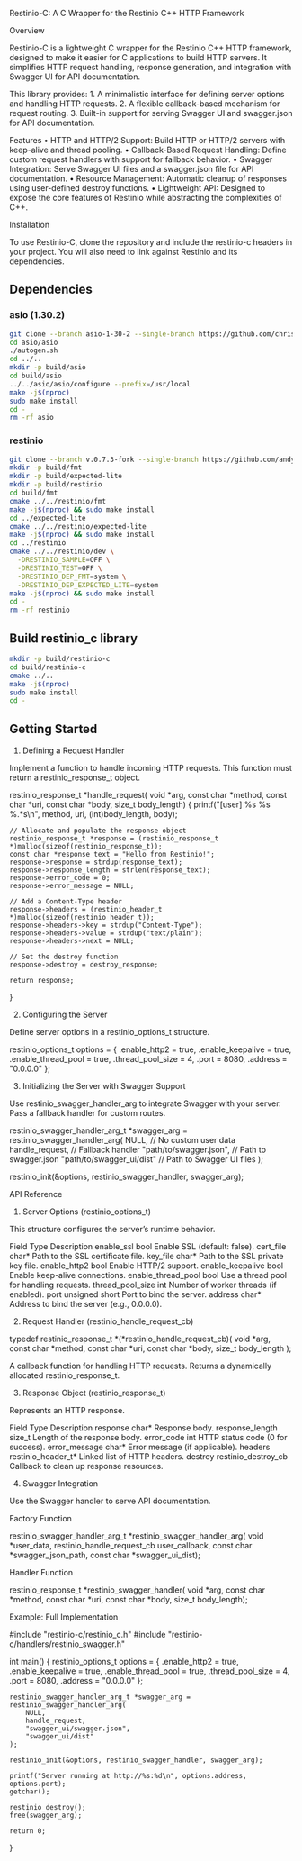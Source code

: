 Restinio-C: A C Wrapper for the Restinio C++ HTTP Framework

Overview

Restinio-C is a lightweight C wrapper for the Restinio C++ HTTP framework, designed to make it easier for C applications to build HTTP servers. It simplifies HTTP request handling, response generation, and integration with Swagger UI for API documentation.

This library provides:
	1.	A minimalistic interface for defining server options and handling HTTP requests.
	2.	A flexible callback-based mechanism for request routing.
	3.	Built-in support for serving Swagger UI and swagger.json for API documentation.

Features
	•	HTTP and HTTP/2 Support: Build HTTP or HTTP/2 servers with keep-alive and thread pooling.
	•	Callback-Based Request Handling: Define custom request handlers with support for fallback behavior.
	•	Swagger Integration: Serve Swagger UI files and a swagger.json file for API documentation.
	•	Resource Management: Automatic cleanup of responses using user-defined destroy functions.
	•	Lightweight API: Designed to expose the core features of Restinio while abstracting the complexities of C++.

Installation

To use Restinio-C, clone the repository and include the restinio-c headers in your project. You will also need to link against Restinio and its dependencies.

## Dependencies

### asio (1.30.2)
```bash
git clone --branch asio-1-30-2 --single-branch https://github.com/chriskohlhoff/asio.git
cd asio/asio
./autogen.sh
cd ../..
mkdir -p build/asio
cd build/asio
../../asio/asio/configure --prefix=/usr/local
make -j$(nproc)
sudo make install
cd -
rm -rf asio
```

### restinio
```bash
git clone --branch v.0.7.3-fork --single-branch https://github.com/andycurtis-public/restinio.git
mkdir -p build/fmt
mkdir -p build/expected-lite
mkdir -p build/restinio
cd build/fmt
cmake ../../restinio/fmt
make -j$(nproc) && sudo make install
cd ../expected-lite
cmake ../../restinio/expected-lite
make -j$(nproc) && sudo make install
cd ../restinio
cmake ../../restinio/dev \
  -DRESTINIO_SAMPLE=OFF \
  -DRESTINIO_TEST=OFF \
  -DRESTINIO_DEP_FMT=system \
  -DRESTINIO_DEP_EXPECTED_LITE=system
make -j$(nproc) && sudo make install
cd -
rm -rf restinio
```

## Build restinio_c library
```bash
mkdir -p build/restinio-c
cd build/restinio-c
cmake ../..
make -j$(nproc)
sudo make install
cd -
```

## Getting Started

1. Defining a Request Handler

Implement a function to handle incoming HTTP requests. This function must return a restinio_response_t object.

restinio_response_t *handle_request(
    void *arg,
    const char *method,
    const char *uri,
    const char *body,
    size_t body_length)
{
    printf("[user] %s %s %.*s\n", method, uri, (int)body_length, body);

    // Allocate and populate the response object
    restinio_response_t *response = (restinio_response_t *)malloc(sizeof(restinio_response_t));
    const char *response_text = "Hello from Restinio!";
    response->response = strdup(response_text);
    response->response_length = strlen(response_text);
    response->error_code = 0;
    response->error_message = NULL;

    // Add a Content-Type header
    response->headers = (restinio_header_t *)malloc(sizeof(restinio_header_t));
    response->headers->key = strdup("Content-Type");
    response->headers->value = strdup("text/plain");
    response->headers->next = NULL;

    // Set the destroy function
    response->destroy = destroy_response;

    return response;
}

2. Configuring the Server

Define server options in a restinio_options_t structure.

restinio_options_t options = {
    .enable_http2 = true,
    .enable_keepalive = true,
    .enable_thread_pool = true,
    .thread_pool_size = 4,
    .port = 8080,
    .address = "0.0.0.0"
};

3. Initializing the Server with Swagger Support

Use restinio_swagger_handler_arg to integrate Swagger with your server. Pass a fallback handler for custom routes.

restinio_swagger_handler_arg_t *swagger_arg = restinio_swagger_handler_arg(
    NULL,                     // No custom user data
    handle_request,           // Fallback handler
    "path/to/swagger.json",   // Path to swagger.json
    "path/to/swagger_ui/dist" // Path to Swagger UI files
);

restinio_init(&options, restinio_swagger_handler, swagger_arg);

API Reference

1. Server Options (restinio_options_t)

This structure configures the server’s runtime behavior.

Field	Type	Description
enable_ssl	bool	Enable SSL (default: false).
cert_file	char*	Path to the SSL certificate file.
key_file	char*	Path to the SSL private key file.
enable_http2	bool	Enable HTTP/2 support.
enable_keepalive	bool	Enable keep-alive connections.
enable_thread_pool	bool	Use a thread pool for handling requests.
thread_pool_size	int	Number of worker threads (if enabled).
port	unsigned short	Port to bind the server.
address	char*	Address to bind the server (e.g., 0.0.0.0).

2. Request Handler (restinio_handle_request_cb)

typedef restinio_response_t *(*restinio_handle_request_cb)(
    void *arg,
    const char *method,
    const char *uri,
    const char *body,
    size_t body_length
);

A callback function for handling HTTP requests. Returns a dynamically allocated restinio_response_t.

3. Response Object (restinio_response_t)

Represents an HTTP response.

Field	Type	Description
response	char*	Response body.
response_length	size_t	Length of the response body.
error_code	int	HTTP status code (0 for success).
error_message	char*	Error message (if applicable).
headers	restinio_header_t*	Linked list of HTTP headers.
destroy	restinio_destroy_cb	Callback to clean up response resources.

4. Swagger Integration

Use the Swagger handler to serve API documentation.

Factory Function

restinio_swagger_handler_arg_t *restinio_swagger_handler_arg(
    void *user_data,
    restinio_handle_request_cb user_callback,
    const char *swagger_json_path,
    const char *swagger_ui_dist);

Handler Function

restinio_response_t *restinio_swagger_handler(
    void *arg,
    const char *method,
    const char *uri,
    const char *body,
    size_t body_length);

Example: Full Implementation

#include "restinio-c/restinio_c.h"
#include "restinio-c/handlers/restinio_swagger.h"

int main() {
    restinio_options_t options = {
        .enable_http2 = true,
        .enable_keepalive = true,
        .enable_thread_pool = true,
        .thread_pool_size = 4,
        .port = 8080,
        .address = "0.0.0.0"
    };

    restinio_swagger_handler_arg_t *swagger_arg = restinio_swagger_handler_arg(
        NULL,
        handle_request,
        "swagger_ui/swagger.json",
        "swagger_ui/dist"
    );

    restinio_init(&options, restinio_swagger_handler, swagger_arg);

    printf("Server running at http://%s:%d\n", options.address, options.port);
    getchar();

    restinio_destroy();
    free(swagger_arg);

    return 0;
}
